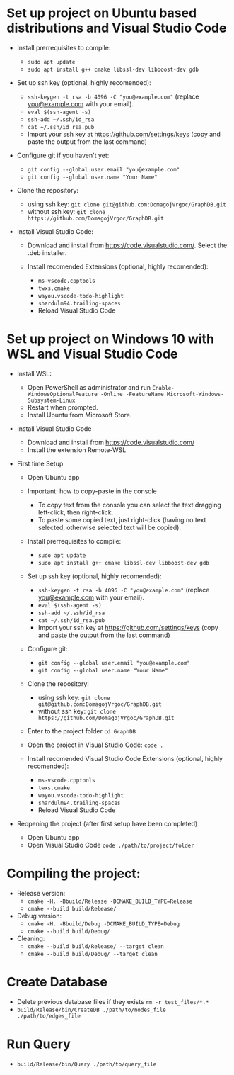 # Set up project on Ubuntu based distributions and Visual Studio Code
- Install prerrequisites to compile:
    - `sudo apt update`
    - `sudo apt install g++ cmake libssl-dev libboost-dev gdb`

- Set up ssh key (optional, highly recomended):
    - `ssh-keygen -t rsa -b 4096 -C "you@example.com"` (replace you@example.com with your email).
    - `eval $(ssh-agent -s)`
    - `ssh-add ~/.ssh/id_rsa`
    - `cat ~/.ssh/id_rsa.pub`
    - Import your ssh key at https://github.com/settings/keys (copy and paste the output from the last command)

 - Configure git if you haven't yet:
    - `git config --global user.email "you@example.com"`
    - `git config --global user.name "Your Name"`

- Clone the repository:
    - using ssh key: `git clone git@github.com:DomagojVrgoc/GraphDB.git`
    - without ssh key: `git clone https://github.com/DomagojVrgoc/GraphDB.git`

- Install Visual Studio Code:
    - Download and install from https://code.visualstudio.com/. Select the .deb installer.

    - Install recomended Extensions (optional, highly recomended):
        - `ms-vscode.cpptools`
        - `twxs.cmake`
        - `wayou.vscode-todo-highlight`
        - `shardulm94.trailing-spaces`
        - Reload Visual Studio Code

# Set up project on Windows 10 with WSL and Visual Studio Code
- Install WSL:
    - Open PowerShell as administrator and run `Enable-WindowsOptionalFeature -Online -FeatureName Microsoft-Windows-Subsystem-Linux`
    - Restart when prompted.
    - Install Ubuntu from Microsoft Store.
- Install Visual Studio Code
    - Download and install from https://code.visualstudio.com/
    - Install the extension Remote-WSL
- First time Setup
    - Open Ubuntu app
    - Important: how to copy-paste in the console 
        - To copy text from the console you can select the text dragging left-click, then right-click.
        - To paste some copied text, just right-click (having no text selected, otherwise selected text will be copied).
    - Install prerrequisites to compile:
        - `sudo apt update`
        - `sudo apt install g++ cmake libssl-dev libboost-dev gdb`
    - Set up ssh key (optional, highly recomended):
        - `ssh-keygen -t rsa -b 4096 -C "you@example.com"` (replace you@example.com with your email).
        - `eval $(ssh-agent -s)`
        - `ssh-add ~/.ssh/id_rsa`
        - `cat ~/.ssh/id_rsa.pub`
        - Import your ssh key at https://github.com/settings/keys (copy and paste the output from the last command)
    - Configure git:
        - `git config --global user.email "you@example.com"`
    	- `git config --global user.name "Your Name"`

    - Clone the repository:
        - using ssh key: `git clone git@github.com:DomagojVrgoc/GraphDB.git`
        - without ssh key: `git clone https://github.com/DomagojVrgoc/GraphDB.git`
    - Enter to the project folder `cd GraphDB`
    - Open the project in Visual Studio Code: `code .`
    - Install recomended Visual Studio Code Extensions (optional, highly recomended):
        - `ms-vscode.cpptools`
        - `twxs.cmake`
        - `wayou.vscode-todo-highlight`
        - `shardulm94.trailing-spaces`
        - Reload Visual Studio Code

- Reopening the project (after first setup have been completed)
    - Open Ubuntu app
    - Open Visual Studio Code `code ./path/to/project/folder`

# Compiling the project:
- Release version:
    - `cmake -H. -Bbuild/Release -DCMAKE_BUILD_TYPE=Release`
    - `cmake --build build/Release/`
- Debug version:
    - `cmake -H. -Bbuild/Debug -DCMAKE_BUILD_TYPE=Debug`
    - `cmake --build build/Debug/`
- Cleaning:
    - `cmake --build build/Release/ --target clean`
    - `cmake --build build/Debug/ --target clean`

# Create Database
- Delete previous database files if they exists `rm -r test_files/*.*`
- `build/Release/bin/CreateDB ./path/to/nodes_file ./path/to/edges_file`

# Run Query
- `build/Release/bin/Query ./path/to/query_file`

